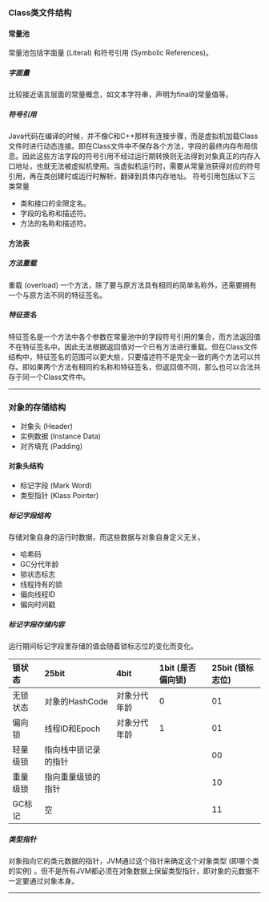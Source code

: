 
### Class类文件结构
#### 常量池
常量池包括字面量 (Literal) 和符号引用 (Symbolic References)。
##### 字面量
比较接近语言层面的常量概念，如文本字符串，声明为final的常量值等。
##### 符号引用
Java代码在编译的时候，并不像C和C++那样有连接步骤，而是虚拟机加载Class文件时进行动态连接。即在Class文件中不保存各个方法，字段的最终内存布局信息。因此这些方法字段的符号引用不经过运行期转换则无法得到对象真正的内存入口地址，也就无法被虚拟机使用。当虚拟机运行时，需要从常量池获得对应的符号引用，再在类创建时或运行时解析，翻译到具体内存地址。
符号引用包括以下三类常量
* 类和接口的全限定名。
* 字段的名称和描述符。
* 方法的名称和描述符。

#### 方法表
##### 方法重载
重载 (overload) 一个方法，除了要与原方法具有相同的简单名称外，还需要拥有一个与原方法不同的特征签名。
##### 特征签名
特征签名是一个方法中各个参数在常量池中的字段符号引用的集合，而方法返回值不在特征签名中。因此无法根据返回值对一个已有方法进行重载。但在Class文件结构中，特征签名的范围可以更大些，只要描述符不是完全一致的两个方法可以共存。即如果两个方法有相同的名称和特征签名，但返回值不同，那么也可以合法共存于同一个Class文件中。
***

### 对象的存储结构
* 对象头 (Header)
* 实例数据 (Instance Data)
* 对齐填充 (Padding)

#### 对象头结构
* 标记字段 (Mark Word)
* 类型指针 (Klass Pointer)

##### 标记字段结构
存储对象自身的运行时数据，而这些数据与对象自身定义无关。
* 哈希码
* GC分代年龄
* 锁状态标志
* 线程持有的锁
* 偏向线程ID
* 偏向时间戳

##### 标记字段存储内容
运行期间标记字段里存储的值会随着锁标志位的变化而变化。

锁状态|25bit|4bit|1bit (是否偏向锁) |25bit (锁标志位)
:-|:-|:-|:-|:-
无锁状态|对象的HashCode|对象分代年龄|0|01
偏向锁|线程ID和Epoch|对象分代年龄|1|01
轻量级锁|指向栈中锁记录的指针|||00
重量级锁|指向重量级锁的指针|||10
GC标记|空|||11

##### 类型指针
对象指向它的类元数据的指针，JVM通过这个指针来确定这个对象类型 (即哪个类的实例) 。但不是所有JVM都必须在对象数据上保留类型指针，即对象的元数据不一定要通过对象本身。
***
